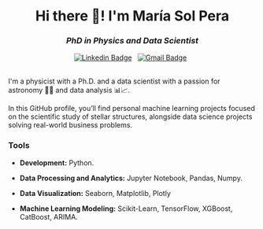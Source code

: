 <h1 align="center">Hi there 👋! I'm María Sol Pera</h1>

<h3 align="center"><i>PhD in Physics and Data Scientist</i></h3>

<div align="center">

[![Linkedin Badge](https://img.shields.io/badge/LinkedIn-0077B5?style=flat&logo=linkedin&logoColor=white)](https://www.linkedin.com/in/m-sol-pera/)&nbsp;&nbsp;
[![Gmail Badge](https://img.shields.io/badge/Gmail-D14836?style=flat&logo=gmail&logoColor=white&link=mailto:msolpera@gmail.com)](mailto:msolpera@gmail.com)&nbsp;&nbsp;
<!-- [![Instagram Badge](https://img.shields.io/badge/Instagram-E4405F?style=flat&logo=instagram&logoColor=white)](https://www.instagram.com/supralunar__)&nbsp;&nbsp; -->

</div>

<br>
I'm a physicist with a Ph.D. and a data scientist with a passion for astronomy 🔭✨ and data analysis 📊📈.

In this GitHub profile, you’ll find personal machine learning projects focused on the scientific study of stellar structures, alongside data science projects solving real-world business problems.

### Tools
* **Development:** Python.

* **Data Processing and Analytics:** Jupyter Notebook, Pandas, Numpy.

* **Data Visualization:** Seaborn, Matplotlib, Plotly

* **Machine Learning Modeling:** Scikit-Learn, TensorFlow, XGBoost, CatBoost, ARIMA.


<!--
**msolpera/msolpera** is a ✨ _special_ ✨ repository because its `README.md` (this file) appears on your GitHub profile.

Here are some ideas to get you started:

- 🔭 I’m currently working on ...
- 🌱 I’m currently learning ...
- 👯 I’m looking to collaborate on ...
- 🤔 I’m looking for help with ...
- 💬 Ask me about ...
- 📫 How to reach me: ...
- 😄 Pronouns: ...
- ⚡ Fun fact: ...
-->
